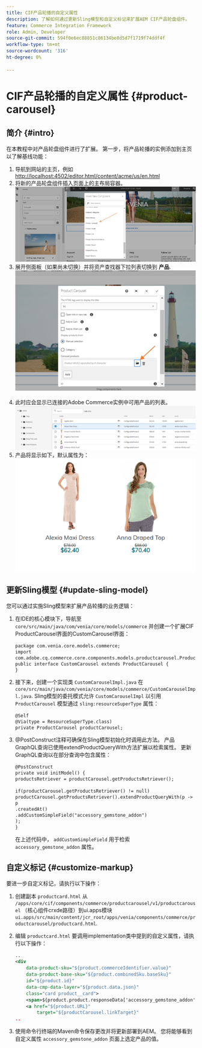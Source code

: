 ```yaml
---
title: CIF产品轮播的自定义属性
description: 了解如何通过更新Sling模型和自定义标记来扩展AEM CIF产品轮盘组件。
feature: Commerce Integration Framework
role: Admin, Developer
source-git-commit: 594f0e6ec88851c86134be8d5d7f1719f74ddf4f
workflow-type: tm+mt
source-wordcount: '316'
ht-degree: 0%

---
```


# CIF产品轮播的自定义属性 {#product-carousel}

## 简介 {#intro}

在本教程中对产品轮盘组件进行了扩展。 第一步，将产品轮播的实例添加到主页以了解基线功能：

1. 导航到网站的主页，例如 [http://localhost:4502/editor.html/content/acme/us/en.html](http://localhost:4502/editor.html/content/acme/us/en.html)
1. 将新的产品轮盘组件插入页面上的主布局容器。
   ![产品轮盘组件](/help/commerce-cloud/assets/product-carousel-component.png)
1. 展开侧面板（如果尚未切换）并将资产查找器下拉列表切换到 **产品**.
     ![轮播产品](/help/commerce-cloud/assets/carousel-products.png)    
1. 此时应会显示已连接的Adobe Commerce实例中可用产品的列表。
   ![连接的实例](/help/commerce-cloud/assets/connected-instance.png)
1. 产品将显示如下，默认属性为：
   ![显示有属性的产品](/help/commerce-cloud/assets/discount.png)

## 更新Sling模型 {#update-sling-model}

您可以通过实施Sling模型来扩展产品轮播的业务逻辑：

1. 在IDE的核心模块下，导航至 `core/src/main/java/com/venia/core/models/commerce` 并创建一个扩展CIF ProductCarousel界面的CustomCarousel界面：

   ```
   package com.venia.core.models.commerce;
   import com.adobe.cq.commerce.core.components.models.productcarousel.ProductCarousel;
   public interface CustomCarousel extends ProductCarousel {
   }
   ```
1. 接下来，创建一个实现类 `CustomCarouselImpl.java` 在 `core/src/main/java/com/venia/core/models/commerce/CustomCarouselImpl.java`.
Sling模型的委托模式允许 `CustomCarouselImpl` 以引用 `ProductCarousel` 模型通过 `sling:resourceSuperType` 属性：

   ```
   @Self
   @Via(type = ResourceSuperType.class)
   private ProductCarousel productCarousel;
   ```

1. @PostConstruct注释可确保在Sling模型初始化时调用此方法。 产品GraphQL查询已使用extendProductQueryWith方法扩展以检索属性。 更新GraphQL查询以在部分查询中包含属性：

   ```
   @PostConstruct
   private void initModel() {
   productsRetriever = productCarousel.getProductsRetriever();
   
   if(productCarousel.getProductsRetriever() != null)
   productCarousel.getProductsRetriever().extendProductQueryWith(p -> p
   .createdAt()
   .addCustomSimpleField("accessory_gemstone_addon")
   );
   }
   ```

   在上述代码中， `addCustomSimpleField` 用于检索 `accessory_gemstone_addon` 属性。

## 自定义标记 {#customize-markup}

要进一步自定义标记，请执行以下操作：

1. 创建副本 `productcard.html` 从 `/apps/core/cif/components/commerce/productcarousel/v1/productcarousel` （核心组件crxde路径）到ui.apps模块 `ui.apps/src/main/content/jcr_root/apps/venia/components/commerce/productcarousel/productcard.html`.

1. 编辑 `productcard.html` 要调用implementation类中提到的自定义属性，请执行以下操作：

   ```xml
   ..
   <div
       data-product-sku="${product.commerceIdentifier.value}"
       data-product-base-sku="${product.combinedSku.baseSku}"
       id="${product.id}"
       data-cmp-data-layer="${product.data.json}"
       class="card product__card">
       <span>${product.product.responseData['accessory_gemstone_addon']}</span>
       <a href="${product.URL}"
           target="${productCarousel.linkTarget}"
   ..
   ```

1. 使用命令行终端的Maven命令保存更改并将更新部署到AEM。 您将能够看到自定义属性 `accessory_gemstone_addon` 页面上选定产品的值。
